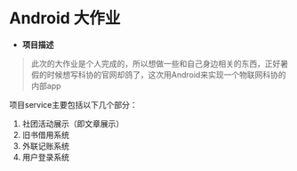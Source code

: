 # Android 大作业

* **项目描述** 
> 此次的大作业是个人完成的，所以想做一些和自己身边相关的东西，正好暑假的时候想写科协的官网却鸽了，这次用Android来实现一个物联网科协的内部app   

项目service主要包括以下几个部分：
1. 社团活动展示（即文章展示）
2. 旧书借用系统
3. 外联记账系统
4. 用户登录系统

